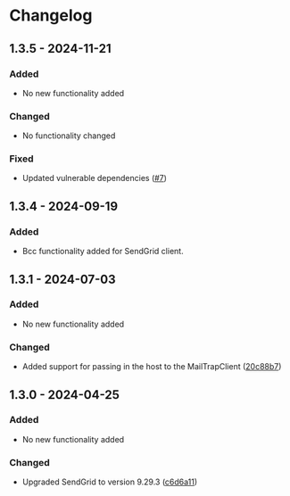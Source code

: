 # Changelog

## 1.3.5 - 2024-11-21
### Added 
- No new functionality added

### Changed
- No functionality changed

### Fixed
- Updated vulnerable dependencies ([#7](https://github.com/audaciaconsulting/Audacia.Mail/pull/7))

## 1.3.4 - 2024-09-19
### Added
- Bcc functionality added for SendGrid client.

## 1.3.1 - 2024-07-03
### Added
- No new functionality added

### Changed
- Added support for passing in the host to the MailTrapClient ([20c88b7](https://github.com/audaciaconsulting/Audacia.Mail/pull/4/commits/20c88b7d4563a76b102e081fc988b18880419f94))

## 1.3.0 - 2024-04-25
### Added
- No new functionality added

### Changed
- Upgraded SendGrid to version 9.29.3 ([c6d6a11](https://github.com/audaciaconsulting/Audacia.Mail/pull/2/commits/c6d6a11107c5354486d65b99fe102096cffe1c07))
